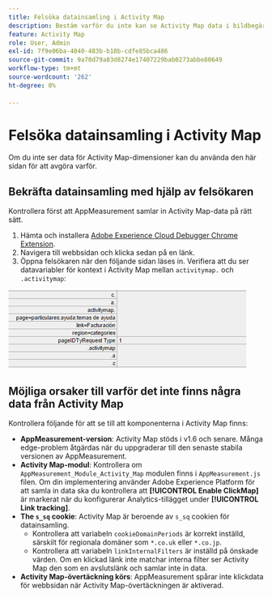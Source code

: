 ```yaml
---
title: Felsöka datainsamling i Activity Map
description: Bestäm varför du inte kan se Activity Map data i bildbegäranden
feature: Activity Map
role: User, Admin
exl-id: 7f9e06ba-4040-483b-b18b-cdfe85bca486
source-git-commit: 9a70d79a83d8274e17407229bab0273abbe80649
workflow-type: tm+mt
source-wordcount: '262'
ht-degree: 0%

---
```


# Felsöka datainsamling i Activity Map

Om du inte ser data för Activity Map-dimensioner kan du använda den här sidan för att avgöra varför.

## Bekräfta datainsamling med hjälp av felsökaren

Kontrollera först att AppMeasurement samlar in Activity Map-data på rätt sätt.

1. Hämta och installera [Adobe Experience Cloud Debugger Chrome Extension](https://experienceleague.adobe.com/docs/debugger/using/experience-cloud-debugger.html).
2. Navigera till webbsidan och klicka sedan på en länk.
3. Öppna felsökaren när den följande sidan läses in. Verifiera att du ser datavariabler för kontext i Activity Map mellan `activitymap.` och `.activitymap`:

![Felsökningsdata](assets/debugger.png)

## Möjliga orsaker till varför det inte finns några data från Activity Map

Kontrollera följande för att se till att komponenterna i Activity Map finns:

* **AppMeasurement-version**: Activity Map stöds i v1.6 och senare. Många edge-problem åtgärdas när du uppgraderar till den senaste stabila versionen av AppMeasurement.
* **Activity Map-modul**: Kontrollera om  `AppMeasurement_Module_Activity_Map` modulen finns i  `AppMeasurement.js` filen. Om din implementering använder Adobe Experience Platform för att samla in data ska du kontrollera att **[!UICONTROL Enable ClickMap]** är markerat när du konfigurerar Analytics-tillägget under **[!UICONTROL Link tracking]**.
* **The  `s_sq` cookie**: Activity Map är beroende av  `s_sq` cookien för datainsamling.
   * Kontrollera att variabeln `cookieDomainPeriods` är korrekt inställd, särskilt för regionala domäner som `*.co.uk` eller `*.co.jp`.
   * Kontrollera att variabeln `linkInternalFilters` är inställd på önskade värden. Om en klickad länk inte matchar interna filter ser Activity Map den som en avslutslänk och samlar inte in data.
* **Activity Map-övertäckning körs**: AppMeasurement spårar inte klickdata för webbsidan när Activity Map-övertäckningen är aktiverad.
